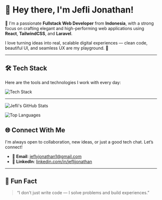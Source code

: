 # 👋 Hey there, I'm **Jefli Jonathan**!

🎯 I'm a passionate **Fullstack Web Developer** from **Indonesia**, with a strong focus on crafting elegant and high-performing web applications using **React**, **TailwindCSS**, and **Laravel**.

I love turning ideas into real, scalable digital experiences — clean code, beautiful UI, and seamless UX are my playground. 🚀

---

## 🛠️ Tech Stack

Here are the tools and technologies I work with every day:

![Tech Stack](https://skillicons.dev/icons?i=html,css,js,ts,react,tailwind,php,laravel,mysql,mongodb,nodejs,git)

---

![Jefli's GitHub Stats](https://github-readme-stats.vercel.app/api?username=jeflijonathan&show_icons=true&theme=tokyonight)  

![Top Languages](https://github-readme-stats.vercel.app/api/top-langs/?username=jeflijonathan&layout=compact&theme=tokyonight)
## 🌐 Connect With Me

I'm always open to collaboration, new ideas, or just a good tech chat. Let’s connect!

- 📧 **Email**: [jeflyjonathan1@gmail.com](mailto:jeflyjonathan1@gmail.com)  
- 💼 **LinkedIn**: [linkedin.com/in/jeflijonathan](https://linkedin.com/in/jeflijonathan)

---

## 🧠 Fun Fact

> “I don't just write code — I solve problems and build experiences.”
